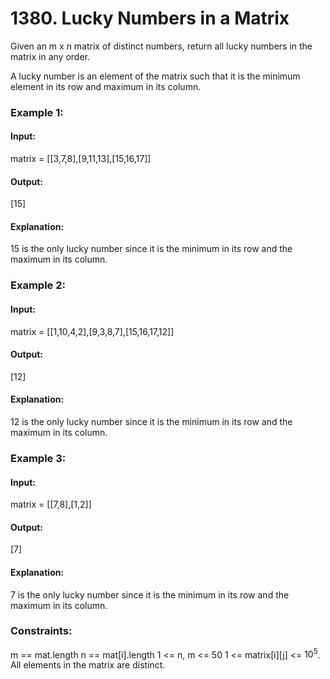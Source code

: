 # 1380. Lucky Numbers in a Matrix
Given an m x n matrix of distinct numbers, return all lucky numbers in the matrix in any order.

A lucky number is an element of the matrix such that it is the minimum element in its row and maximum in its column.

### Example 1:
#### Input: 
matrix = [[3,7,8],[9,11,13],[15,16,17]]
#### Output:
[15]
#### Explanation:
15 is the only lucky number since it is the minimum in its row and the maximum in its column.

### Example 2:
#### Input:
matrix = [[1,10,4,2],[9,3,8,7],[15,16,17,12]]
#### Output:
[12]
#### Explanation:
12 is the only lucky number since it is the minimum in its row and the maximum in its column.

### Example 3:
#### Input: 
matrix = [[7,8],[1,2]]
#### Output:
[7]
#### Explanation:
7 is the only lucky number since it is the minimum in its row and the maximum in its column.
 
### Constraints:
m == mat.length
n == mat[i].length
1 <= n, m <= 50
1 <= matrix[i][j] <= $`10^5`$.
All elements in the matrix are distinct.


